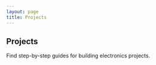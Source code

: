 ```yaml
---
layout: page
title: Projects
---
```


## Projects

Find step-by-step guides for building electronics projects.
